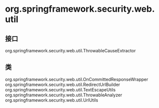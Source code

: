 # org.springframework.security.web.util

## 接口

org.springframework.security.web.util.ThrowableCauseExtractor

## 类

org.springframework.security.web.util.OnCommittedResponseWrapper
org.springframework.security.web.util.RedirectUrlBuilder
org.springframework.security.web.util.TextEscapeUtils
org.springframework.security.web.util.ThrowableAnalyzer
org.springframework.security.web.util.UrlUtils




